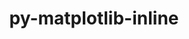 ---
title: "py-matplotlib-inline"
layout: cache
categories: [package, v0.18.1]
meta: {"versions": ["0.1.3"], "compilers": ["gcc@=7.5.0"], "oss": ["ubuntu18.04"], "platforms": ["linux"], "targets": ["x86_64"], "stacks": ["data-vis-sdk", "e4s", "root"], "num_specs": 3, "num_specs_by_stack": {"root": 3, "e4s": 2, "data-vis-sdk": 1}}
spec_details: [{"hash": "nvacv4ay5iauz2ujg7ujo3ikvszom3go", "compiler": "gcc@=7.5.0", "versions": ["0.1.3"], "os": "ubuntu18.04", "platform": "linux", "target": "x86_64", "variants": [], "stacks": ["root", "e4s"], "size": "-", "tarball": "https://binaries.spack.io/v0.18.1/build_cache/linux-ubuntu18.04-x86_64/gcc-7.5.0/py-matplotlib-inline-0.1.3/linux-ubuntu18.04-x86_64-gcc-7.5.0-py-matplotlib-inline-0.1.3-nvacv4ay5iauz2ujg7ujo3ikvszom3go.spack"}, {"hash": "jc2qxbecllfv3g3con7aaa5fujm662bh", "compiler": "gcc@=7.5.0", "versions": ["0.1.3"], "os": "ubuntu18.04", "platform": "linux", "target": "x86_64", "variants": [], "stacks": ["root", "e4s"], "size": "-", "tarball": "https://binaries.spack.io/v0.18.1/build_cache/linux-ubuntu18.04-x86_64/gcc-7.5.0/py-matplotlib-inline-0.1.3/linux-ubuntu18.04-x86_64-gcc-7.5.0-py-matplotlib-inline-0.1.3-jc2qxbecllfv3g3con7aaa5fujm662bh.spack"}, {"hash": "cuxxykcqwgd2pyqml34nzrudwbp5uuci", "compiler": "gcc@=7.5.0", "versions": ["0.1.3"], "os": "ubuntu18.04", "platform": "linux", "target": "x86_64", "variants": [], "stacks": ["data-vis-sdk", "root"], "size": "-", "tarball": "https://binaries.spack.io/v0.18.1/build_cache/linux-ubuntu18.04-x86_64/gcc-7.5.0/py-matplotlib-inline-0.1.3/linux-ubuntu18.04-x86_64-gcc-7.5.0-py-matplotlib-inline-0.1.3-cuxxykcqwgd2pyqml34nzrudwbp5uuci.spack"}]
---